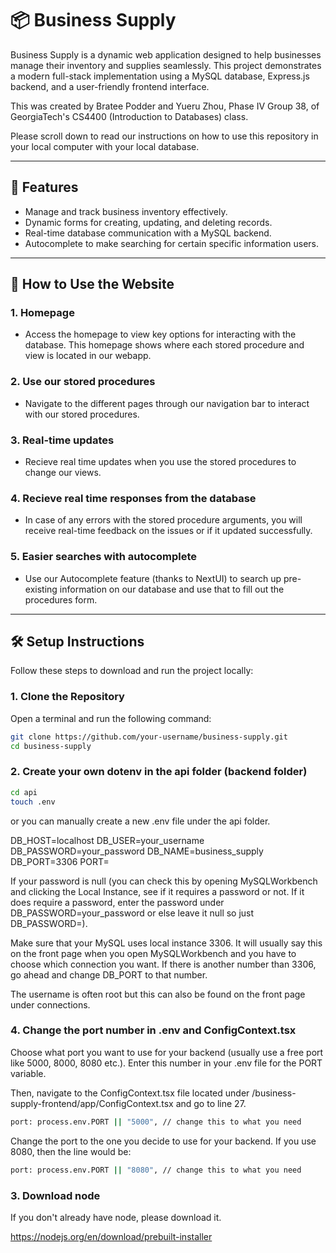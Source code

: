 # 📦 Business Supply

Business Supply is a dynamic web application designed to help businesses manage their inventory and supplies seamlessly. This project demonstrates a modern full-stack implementation using a MySQL database, Express.js backend, and a user-friendly frontend interface.

This was created by Bratee Podder and Yueru Zhou, Phase IV Group 38, of GeorgiaTech's CS4400 (Introduction to Databases) class. 

Please scroll down to read our instructions on how to use this repository in your local computer with your local database. 

---

## 🌟 Features
- Manage and track business inventory effectively.
- Dynamic forms for creating, updating, and deleting records.
- Real-time database communication with a MySQL backend.
- Autocomplete to make searching for certain specific information users. 

---

## 🚀 How to Use the Website
### 1. **Homepage**
   - Access the homepage to view key options for interacting with the database. This homepage shows where each stored procedure and view is located in our webapp. 
   
### 2. **Use our stored procedures**
   - Navigate to the different pages through our navigation bar to interact with our stored procedures. 
   
### 3. **Real-time updates**
   - Recieve real time updates when you use the stored procedures to change our views.

### 4. **Recieve real time responses from the database**
   - In case of any errors with the stored procedure arguments, you will receive real-time feedback on the issues or if it updated successfully.

### 5. **Easier searches with autocomplete**
   - Use our Autocomplete feature (thanks to NextUI) to search up pre-existing information on our database and use that to fill out the procedures form. 


---

## 🛠️ Setup Instructions
Follow these steps to download and run the project locally:

### 1. Clone the Repository
Open a terminal and run the following command:
```bash
git clone https://github.com/your-username/business-supply.git
cd business-supply
```

### 2. Create your own dotenv in the api folder (backend folder)
```bash
cd api
touch .env
```
or you can manually create a new .env file under the api folder.

DB_HOST=localhost
DB_USER=your_username
DB_PASSWORD=your_password
DB_NAME=business_supply
DB_PORT=3306
PORT=

If your password is null (you can check this by opening MySQLWorkbench and clicking the Local Instance, see if it requires a password or not. If it does require a password, enter the password under DB_PASSWORD=your_password or else leave it null so just DB_PASSWORD=). 

Make sure that your MySQL uses local instance 3306. It will usually say this on the front page when you open MySQLWorkbench and you have to choose which connection you want. If there is another number than 3306, go ahead and change DB_PORT to that number. 

The username is often root but this can also be found on the front page under connections.

### 4. Change the port number in .env and ConfigContext.tsx

Choose what port you want to use for your backend (usually use a free port like 5000, 8000, 8080 etc.). Enter this number in your .env file for the PORT variable. 

Then, navigate to the ConfigContext.tsx file located under /business-supply-frontend/app/ConfigContext.tsx and go to line 27. 

```bash
port: process.env.PORT || "5000", // change this to what you need
```

Change the port to the one you decide to use for your backend. If you use 8080, then the line would be: 
```bash
port: process.env.PORT || "8080", // change this to what you need
```


### 3. Download node

If you don't already have node, please download it. 

https://nodejs.org/en/download/prebuilt-installer





